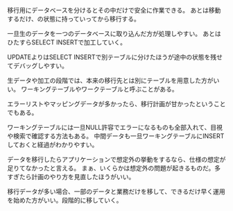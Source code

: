 移行用にデータベースを分けるとその中だけで安全に作業できる。
あとは移動するだけ、の状態に持っていってから移行する。

一旦生のデータを一つのデータベースに取り込んだ方が処理しやすい。
あとはひたすらSELECT INSERTで加工していく。

UPDATEよりはSELECT INSERTで別テーブルに分けたほうが途中の状態を残せてデバッグしやすい。

生データや加工の段階では、本来の移行先とは別にテーブルを用意した方がいい。
ワーキングテーブルやワークテーブルと呼ぶことがある。

エラーリストやマッピングデータが多かったら、移行計画が甘かったということでもある。

ワーキングテーブルには一旦NULL許容でエラーになるものも全部入れて、目視や検索で確認する方法もある。
中間データも一旦ワーキングテーブルにINSERTしておくと経過がわかりやすい。

データを移行したらアプリケーションで想定外の挙動をするなら、仕様の想定が足りてなかったと言える。
まぁ、いくらかは想定外の問題が起きるものだ。多すぎたら計画のやり方を見直したほうがいい。

移行データが多い場合、一部のデータと業務だけを移して、できるだけ早く運用を始めた方がいい。段階的に移していく。
